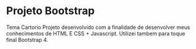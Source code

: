 # Projeto Bootstrap
Tema Cartorio
  Projeto desenvolvido com a finalidade de desenvolver meus conhecimentos de HTML E CSS + Javascript.
  Utilizei tambem para toque final Bootstrap 4.

  
